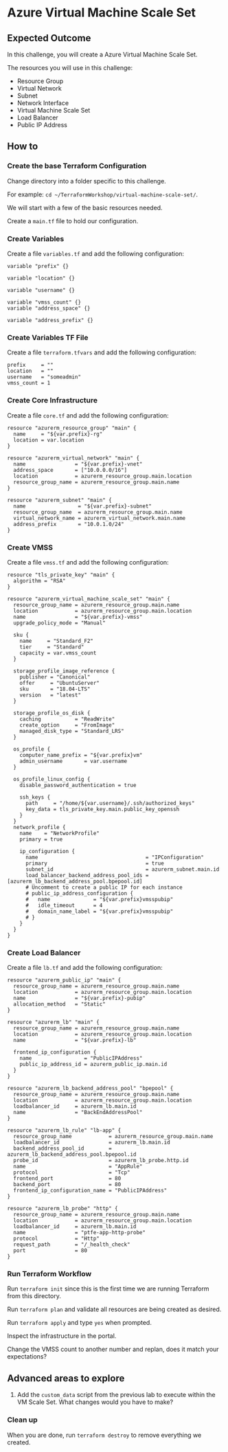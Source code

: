 # Azure Virtual Machine Scale Set

## Expected Outcome

In this challenge, you will create a Azure Virtual Machine Scale Set.

The resources you will use in this challenge:

- Resource Group
- Virtual Network
- Subnet
- Network Interface
- Virtual Machine Scale Set
- Load Balancer
- Public IP Address

## How to

### Create the base Terraform Configuration

Change directory into a folder specific to this challenge.

For example: `cd ~/TerraformWorkshop/virtual-machine-scale-set/`.

We will start with a few of the basic resources needed.

Create a `main.tf` file to hold our configuration.

### Create Variables

Create a file `variables.tf` and add the following configuration:

```hcl
variable "prefix" {}

variable "location" {}

variable "username" {}

variable "vmss_count" {}
variable "address_space" {}

variable "address_prefix" {}
```

### Create Variables TF File

Create a file `terraform.tfvars` and add the following configuration:

```hcl
prefix     = ""
location   = ""
username   = "someadmin"
vmss_count = 1
```

### Create Core Infrastructure

Create a file `core.tf` and add the following configuration:

```hcl
resource "azurerm_resource_group" "main" {
  name     = "${var.prefix}-rg"
  location = var.location
}

resource "azurerm_virtual_network" "main" {
  name                = "${var.prefix}-vnet"
  address_space       = ["10.0.0.0/16"]
  location            = azurerm_resource_group.main.location
  resource_group_name = azurerm_resource_group.main.name
}

resource "azurerm_subnet" "main" {
  name                 = "${var.prefix}-subnet"
  resource_group_name  = azurerm_resource_group.main.name
  virtual_network_name = azurerm_virtual_network.main.name
  address_prefix       = "10.0.1.0/24"
}
```

### Create VMSS

Create a file `vmss.tf` and add the following configuration:

```hcl
resource "tls_private_key" "main" {
  algorithm = "RSA"
}

resource "azurerm_virtual_machine_scale_set" "main" {
  resource_group_name = azurerm_resource_group.main.name
  location            = azurerm_resource_group.main.location
  name                = "${var.prefix}-vmss"
  upgrade_policy_mode = "Manual"

  sku {
    name     = "Standard_F2"
    tier     = "Standard"
    capacity = var.vmss_count
  }

  storage_profile_image_reference {
    publisher = "Canonical"
    offer     = "UbuntuServer"
    sku       = "18.04-LTS"
    version   = "latest"
  }

  storage_profile_os_disk {
    caching           = "ReadWrite"
    create_option     = "FromImage"
    managed_disk_type = "Standard_LRS"
  }

  os_profile {
    computer_name_prefix = "${var.prefix}vm"
    admin_username       = var.username
  }

  os_profile_linux_config {
    disable_password_authentication = true

    ssh_keys {
      path     = "/home/${var.username}/.ssh/authorized_keys"
      key_data = tls_private_key.main.public_key_openssh
    }
  }
  network_profile {
    name    = "NetworkProfile"
    primary = true

    ip_configuration {
      name                                   = "IPConfiguration"
      primary                                = true
      subnet_id                              = azurerm_subnet.main.id
      load_balancer_backend_address_pool_ids = [azurerm_lb_backend_address_pool.bpepool.id]
      # Uncomment to create a public IP for each instance
      # public_ip_address_configuration {
      #   name              = "${var.prefix}vmsspubip"
      #   idle_timeout      = 4
      #   domain_name_label = "${var.prefix}vmsspubip"
      # }
    }
  }
}
```

### Create Load Balancer

Create a file `lb.tf` and add the following configuration:

```hcl
resource "azurerm_public_ip" "main" {
  resource_group_name = azurerm_resource_group.main.name
  location            = azurerm_resource_group.main.location
  name                = "${var.prefix}-pubip"
  allocation_method   = "Static"
}

resource "azurerm_lb" "main" {
  resource_group_name = azurerm_resource_group.main.name
  location            = azurerm_resource_group.main.location
  name                = "${var.prefix}-lb"

  frontend_ip_configuration {
    name                 = "PublicIPAddress"
    public_ip_address_id = azurerm_public_ip.main.id
  }
}

resource "azurerm_lb_backend_address_pool" "bpepool" {
  resource_group_name = azurerm_resource_group.main.name
  location            = azurerm_resource_group.main.location
  loadbalancer_id     = azurerm_lb.main.id
  name                = "BackEndAddressPool"
}

resource "azurerm_lb_rule" "lb-app" {
  resource_group_name            = azurerm_resource_group.main.name
  loadbalancer_id                = azurerm_lb.main.id
  backend_address_pool_id        = azurerm_lb_backend_address_pool.bpepool.id
  probe_id                       = azurerm_lb_probe.http.id
  name                           = "AppRule"
  protocol                       = "Tcp"
  frontend_port                  = 80
  backend_port                   = 80
  frontend_ip_configuration_name = "PublicIPAddress"
}

resource "azurerm_lb_probe" "http" {
  resource_group_name = azurerm_resource_group.main.name
  location            = azurerm_resource_group.main.location
  loadbalancer_id     = azurerm_lb.main.id
  name                = "ptfe-app-http-probe"
  protocol            = "Http"
  request_path        = "/_health_check"
  port                = 80
}
```

### Run Terraform Workflow

Run `terraform init` since this is the first time we are running Terraform from this directory.

Run `terraform plan` and validate all resources are being created as desired.

Run `terraform apply` and type `yes` when prompted.

Inspect the infrastructure in the portal.

Change the VMSS count to another number and replan, does it match your expectations?

## Advanced areas to explore

1. Add the `custom_data` script from the previous lab to execute within the VM Scale Set. What changes would you have to make?

### Clean up

When you are done, run `terraform destroy` to remove everything we created.
